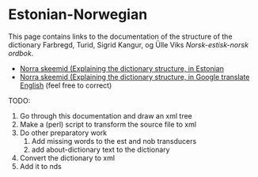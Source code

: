 # Estonian-Norwegian

This page contains links to the documentation of the structure of the dictionary 
Farbregd, Turid, Sigrid Kangur, og Ülle Viks *Norsk-estisk-norsk ordbok*.


- [Norra skeemid (Explaining the dictionary structure, in Estonian](norra_skeemid.txt)
- [Norra skeemid (Explaining the dictionary structure, in Google translate English](norra_skeemid_eng.txt) (feel free to correct)


TODO:


1. Go through this documentation and draw an xml tree
1. Make a (perl) script to transform the source file to xml
1. Do other preparatory work
	1. Add missing words to the est and nob transducers
	1. add about-dictionary text to the dictionary
1. Convert the dictionary to xml
1. Add it to nds





